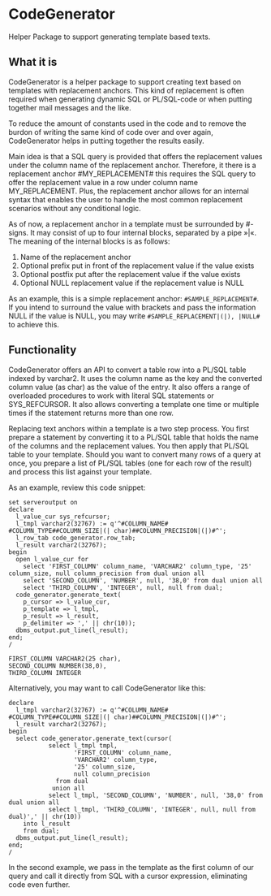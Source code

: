 # CodeGenerator

Helper Package to support generating template based texts.

## What it is

CodeGenerator is a helper package to support creating text based on templates with replacement anchors. This kind of replacement is often required when generating dynamic SQL or PL/SQL-code or when putting together mail messages and the like.

To reduce the amount of constants used in the code and to remove the burdon of writing the same kind of code over and over again, CodeGenerator helps in putting together the results easily.

Main idea is that a SQL query is provided that offers the replacement values under the column name of the replacement anchor. Therefore, it there is a replacement anchor #MY_REPLACEMENT# this requires the SQL query to offer the replacement value in a row under column name MY_REPLACEMENT. Plus, the replacement anchor allows for an internal syntax that enables the user to handle the most common replacement scenarios without any conditional logic.

As of now, a replacement anchor in a template must be surrounded by #-signs. It may consist of up to four internal blocks, separated by a pipe »|«. The meaning of the internal blocks is as follows:

1. Name of the replacement anchor
2. Optional prefix put in front of the replacement value if the value exists
3. Optional postfix put after the replacement value if the value exists
4. Optional NULL replacement value if the replacement value is NULL

As an example, this is a simple replacement anchor: `#SAMPLE_REPLACEMENT#`. If you intend to surround the value with brackets and pass the information NULL if the value is NULL, you may write `#SAMPLE_REPLACEMENT|(|), |NULL#` to achieve this.

## Functionality

CodeGenerator offers an API to convert a table row into a PL/SQL table indexed by varchar2. It uses the column name as the key and the converted column value (as char) as the value of the entry. It also offers a range of overloaded procedures to work with literal SQL statements or SYS_REFCURSOR. It also allows converting a template one time or multiple times if the statement returns more than one row.

Replacing text anchors within a template is a two step process. You first prepare a statement by converting it to a PL/SQL table that holds the name of the columns and the replacement values. You then apply that PL/SQL table to your template. Should you want to convert many rows of a query at once, you prepare a list of PL/SQL tables (one for each row of the result) and process this list against your template.

As an example, review this code snippet:
```
set serveroutput on
declare
  l_value_cur sys_refcursor;
  l_tmpl varchar2(32767) := q'^#COLUMN_NAME# #COLUMN_TYPE##COLUMN_SIZE|(| char)##COLUMN_PRECISION|(|)#^';
  l_row_tab code_generator.row_tab;
  l_result varchar2(32767);
begin
  open l_value_cur for
    select 'FIRST_COLUMN' column_name, 'VARCHAR2' column_type, '25' column_size, null column_precision from dual union all
    select 'SECOND_COLUMN', 'NUMBER', null, '38,0' from dual union all
    select 'THIRD_COLUMN', 'INTEGER', null, null from dual;
  code_generator.generate_text(
    p_cursor => l_value_cur,
    p_template => l_tmpl,
    p_result => l_result,
    p_delimiter => ',' || chr(10));
  dbms_output.put_line(l_result);
end;
/

FIRST_COLUMN VARCHAR2(25 char),
SECOND_COLUMN NUMBER(38,0),
THIRD_COLUMN INTEGER

```

Alternatively, you may want to call CodeGenerator like this:

```
declare
  l_tmpl varchar2(32767) := q'^#COLUMN_NAME# #COLUMN_TYPE##COLUMN_SIZE|(| char)##COLUMN_PRECISION|(|)#^';
  l_result varchar2(32767);
begin
  select code_generator.generate_text(cursor(
           select l_tmpl tmpl, 
                  'FIRST_COLUMN' column_name, 
                  'VARCHAR2' column_type, 
                  '25' column_size, 
                  null column_precision 
             from dual 
            union all
           select l_tmpl, 'SECOND_COLUMN', 'NUMBER', null, '38,0' from dual union all
           select l_tmpl, 'THIRD_COLUMN', 'INTEGER', null, null from dual)',' || chr(10))
    into l_result
    from dual;
  dbms_output.put_line(l_result);
end;
/
```

In the second example, we pass in the template as the first column of our query and call it directly from SQL with a cursor expression, eliminating code even further.
